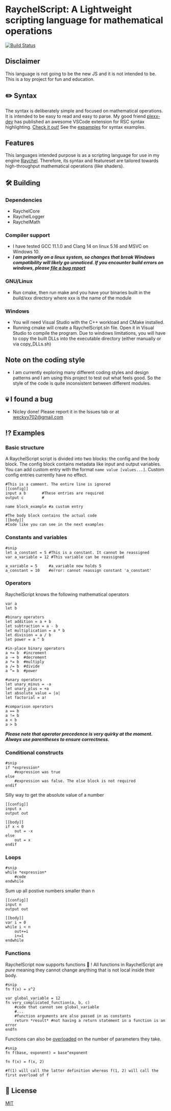 # RaychelScript: A Lightweight scripting language for mathematical operations
[![Build Status](https://app.travis-ci.com/Weckyy702/RaychelScript.svg?branch=main)](https://app.travis-ci.com/Weckyy702/RaychelScript)
## Disclaimer

This language is not going to be the new JS and it is not intended to be. This is a toy project for fun and education.

## :pencil2: Syntax

The syntax is deliberately simple and focused on mathematical operations. It is intended to be easy to read and easy to parse.
My good friend [plexx-dev](https://github.com/plexx-dev) has published an awesome VSCode extension for RSC syntax highlighting. [Check it out!](https://github.com/plexx-dev/rsc-syntax-highlighting)
See the [expamples](#examples) for syntax examples.

## Features

This languages intended purpose is as a scripting language for use in my engine [Raychel](https://github.com/weckyy702/raychel). Therefore, its syntax and featureset are tailored towards high-throughput mathematical operations (like shaders).

## :hammer_and_wrench: Building

### Dependencies

- RaychelCore
- RaychelLogger
- RaychelMath

### Compiler support

- I have tested GCC 11.1.0 and Clang 14 on linux 5.16 and MSVC on Windows 10.
- ***I am primarily on a linux system, so changes that break Windows compatibility will likely go unnoticed. If you encounter build errors on windows, please [file a bug report](#i-found-a-bug-skull)***

### GNU/Linux

- Run cmake, then run make and you have your binaries built in the *build/xxx* directory where xxx is the name of the module

### Windows

- You will need Visual Studio with the C++ workload and CMake installed.
- Running cmake will create a RaychelScript.sln file. Open it in Visual Studio to compile the program. Due to windows limitations, you will have
    to copy the built DLLs into the executable directory (either manually or via copy_DLLs.sh)

## Note on the coding style

- I am currently exploring many different coding styles and design patterns and I am using this project to test out what feels good. So the style of the code is quite inconsistent between different modules.

## :skull: I found a bug

- Nicley done!
Please report it in the Issues tab or at weckyy702@gmail.com
## :interrobang: Examples
### Basic structure
A RaychelScript script is divided into two blocks: the config and the body block.
The config block contains metadata like input and output variables. You can add custom entry with the format `name value [values...]`. Custom config entries currently have no effect.
```
#This is a comment. The entire line is ignored
[[config]]
input a b       #These entries are required
output c        #

name block_example #a custom entry

#The body block contains the actual code
[[body]]
#Code like you can see in the next examples
```
### Constants and variables
```
#snip
let a_constant = 5 #This is a constant. It cannot be reassigned
var a_variable = 12 #This variable can be reassigned

a_variable = 5     #a_variable now holds 5
a_constant = 10    #error: cannot reassign constant 'a_constant'
```
### Operators
RaychelScript knows the following mathematical operators
```
var a
let b

#binary operators
let addition = a + b
let subtraction = a - b
let multiplication = a * b
let division = a / b
let power = a ^ b

#in-place binary operators
a += b  #increment
a -= b  #decrement
a *= b  #multiply
a /= b  #divide
a ^= b  #power

#unary operators
let unary_minus = -a
let unary_plus = +a
let absolute_value = |a|
let factorial = a!

#comparison operators
a == b
a != b
a < b
a > b
```
***Please note that operator precedence is very quirky at the moment. Always use parentheses to ensure correctness.***
### Conditional constructs
```
#snip
if *expression*
    #expression was true
else
    #expression was false. The else block is not required
endif
```
Silly way to get the absolute value of a number
```
[[config]]
input x
output out

[[body]]
if x < 0
    out = -x
else
    out = x
endif
```
### Loops
```
#snip
while *expression*
    #code
endwhile
```
Sum up all postive numbers smaller than n
```
[[config]]
input n
output out

[[body]]
var i = 0
while i < n
    out+=i
    i+=1
endwhile
```
### Functions
RaychelScript now supports functions :partying_face: ! All functions in RaychelScript are *pure* meaning they cannot change anything that is not local inside their body.
```
#snip
fn f(x) = x^2

var global_variable = 12
fn very_complicated_function(a, b, c)
    #code that cannot see global_variable
    #...
    #function arguments are also passed in as constants
    return *result* #not having a return statement in a function is an error
endfn
```
Functions can also be [overloaded](https://en.wikipedia.org/wiki/Function_overloading) on the number of parameters they take.
```
#snip
fn f(base, exponent) = base^exponent

fn f(x) = f(x, 2)

#f(1) will call the latter definition whereas f(1, 2) will call the first overload of f
```

## :scroll: License
[MIT](https://opensource.org/licenses/MIT)

